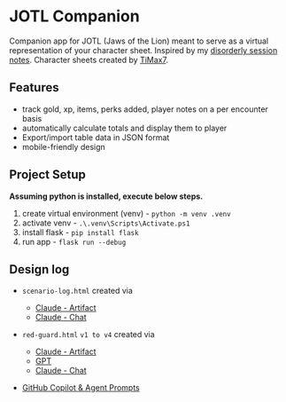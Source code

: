 # JOTL Companion
Companion app for JOTL (Jaws of the Lion) meant to serve as a virtual representation of your character sheet. Inspired by my [disorderly session notes](https://gist.github.com/mcclellangg/ac32aab5e71463584112dfca35d94e01). Character sheets created by [TiMax7](https://boardgamegeek.com/image/5587995/timax7).

## Features
- track gold, xp, items, perks added, player notes on a per encounter basis
- automatically calculate totals and display them to player
- Export/import table data in JSON format
- mobile-friendly design

## Project Setup
**Assuming python is installed, execute below steps.**

1. create virtual environment (venv) - `python -m venv .venv`
2. activate venv - `.\.venv\Scripts\Activate.ps1`
3. install flask - `pip install flask`
4. run app - `flask run --debug`

## Design log
- `scenario-log.html` created via 
  - [Claude - Artifact](https://claude.ai/public/artifacts/c78b5bc0-21f5-4b75-a5c7-38e383844d6b)
  - [Claude - Chat](https://claude.ai/share/009291b3-a14c-433b-83d0-d0fb6b08c8de)

- `red-guard.html` `v1 to v4` created via
  - [Claude - Artifact](https://claude.ai/public/artifacts/73a1ceb4-def8-4970-a47d-0ac89c5b57bf)
  - [GPT](https://chatgpt.com/share/689b7e10-e404-8005-8610-fc989c4f244d)
  - [Claude - Chat](https://claude.ai/share/f979dec2-0e46-4539-b53d-6c8d27b76a1a)

- [GitHub Copilot & Agent Prompts](https://gist.github.com/mcclellangg/d7d767c8eb04975145555ce60ce8c11d)
